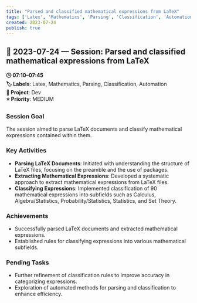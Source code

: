 ```yaml
---
title: "Parsed and classified mathematical expressions from LaTeX"
tags: ['Latex', 'Mathematics', 'Parsing', 'Classification', 'Automation']
created: 2023-07-24
publish: true
---
```


## 📅 2023-07-24 — Session: Parsed and classified mathematical expressions from LaTeX

**🕒 07:10–07:45**  
**🏷️ Labels**: Latex, Mathematics, Parsing, Classification, Automation  
**📂 Project**: Dev  
**⭐ Priority**: MEDIUM  


### Session Goal
The session aimed to parse LaTeX documents and classify mathematical expressions contained within them.

### Key Activities
- **Parsing LaTeX Documents**: Initiated with understanding the structure of LaTeX files, focusing on the preamble and the use of packages.
- **Extracting Mathematical Expressions**: Developed a systematic approach to extract mathematical expressions from LaTeX files.
- **Classifying Expressions**: Implemented classification of 90 mathematical expressions into subfields such as Calculus, Algebra/Statistics, Probability/Statistics, Statistics, and Set Theory.

### Achievements
- Successfully parsed LaTeX documents and extracted mathematical expressions.
- Established rules for classifying expressions into various mathematical subfields.

### Pending Tasks
- Further refinement of classification rules to improve accuracy in categorizing expressions.
- Exploration of automated methods for parsing and classification to enhance efficiency.
